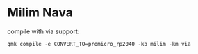 # Milim Nava

compile with via support:

```qmk compile -e CONVERT_TO=promicro_rp2040 -kb milim -km via```

